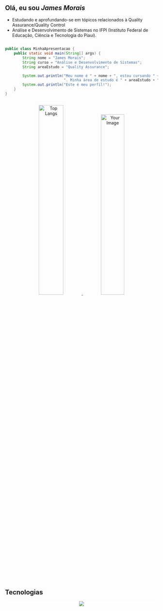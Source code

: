 

## Olá, eu sou ***James Morais*** 

- Estudando e aprofundando-se em tópicos relacionados à Quality Assurance/Quality Control
- Análise e Desenvolvimento de Sistemas no IFPI (Instituto Federal de Educação, Ciência e Tecnologia do Piauí).
##
```java
public class MinhaApresentacao {
    public static void main(String[] args) {
        String nome = "James Morais";
        String curso = "Análise e Desenvolvimento de Sistemas";
        String areaEstudo = "Quality Assurance";

        System.out.println("Meu nome é " + nome + ", estou cursando " + curso +
                           ". Minha área de estudo é " + areaEstudo + ".");
        System.out.println("Este é meu perfil!");
    }
}
```
##
<div align="center">
  <p align="center" >
    <a href="https://github.com/JamesMorais/github-readme-stats">
      <img width="40%" src="https://github-readme-stats.vercel.app/api/top-langs/?username=JamesMorais&layout=compact&langs_count=6&theme=dark&bg_color=0A0A0A" alt="Top Langs">
    </a>
    <img width="39%" src="https://user-images.githubusercontent.com/74038190/225813708-98b745f2-7d22-48cf-9150-083f1b00d6c9.gif" alt="Your Image">
  </p>
</div>



##  Tecnologias
  <p align="center" style="background-color: white;">
  <a href="https://skillicons.dev">
    <img src="https://skillicons.dev/icons?i=java,selenium,html,css,js,py,c,mysql,postgres,git" />
  </a>
</p>
